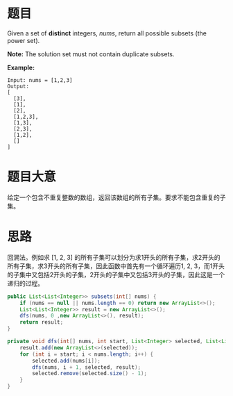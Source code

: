 # 题目

Given a set of **distinct** integers, *nums*, return all possible subsets (the power set).

**Note:** The solution set must not contain duplicate subsets.

**Example:**

```
Input: nums = [1,2,3]
Output:
[
  [3],
  [1],
  [2],
  [1,2,3],
  [1,3],
  [2,3],
  [1,2],
  []
]
```

# 题目大意

给定一个包含不重复整数的数组，返回该数组的所有子集。要求不能包含重复的子集。

# 思路

回溯法。例如求 [1, 2, 3] 的所有子集可以划分为求1开头的所有子集，求2开头的所有子集，求3开头的所有子集，因此函数中首先有一个循环遍历1, 2, 3，而1开头的子集中又包括2开头的子集，2开头的子集中又包括3开头的子集，因此这是一个递归的过程。

```java
public List<List<Integer>> subsets(int[] nums) {
    if (nums == null || nums.length == 0) return new ArrayList<>();
    List<List<Integer>> result = new ArrayList<>();
    dfs(nums, 0 ,new ArrayList<>(), result);
    return result;
}

private void dfs(int[] nums, int start, List<Integer> selected, List<List<Integer>> result) {
    result.add(new ArrayList<>(selected));
    for (int i = start; i < nums.length; i++) {
        selected.add(nums[i]);
        dfs(nums, i + 1, selected, result);
        selected.remove(selected.size() - 1);
    }
}
```

